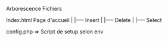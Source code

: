Arborescence Fichiers

Index.html  Page d'accueil
|
|––– Insert
|
|––– Delete
|
|––– Select



config.php => Script de setup selon env


